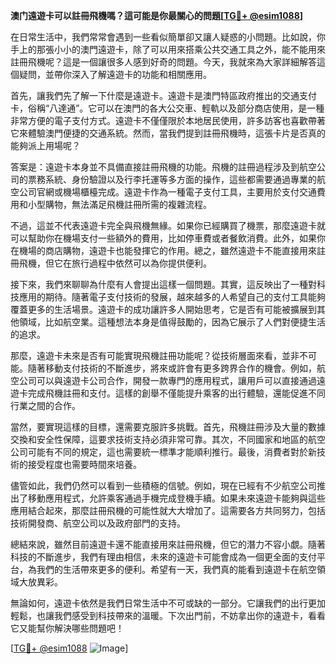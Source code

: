 **澳门遠遊卡可以註冊飛機嗎？這可能是你最關心的問題[[TG💪+ @esim1088](https://t.me/s/esim1088)]**

在日常生活中，我們常常會遇到一些看似簡單卻又讓人疑惑的小問題。比如說，你手上的那張小小的澳門遠遊卡，除了可以用來搭乘公共交通工具之外，能不能用來註冊飛機呢？這是一個讓很多人感到好奇的問題。今天，我就來為大家詳細解答這個疑問，並帶你深入了解遠遊卡的功能和相關應用。

首先，讓我們先了解一下什麼是遠遊卡。遠遊卡是澳門特區政府推出的交通支付卡，俗稱“八達通”。它可以在澳門的各大公交車、輕軌以及部分商店使用，是一種非常方便的電子支付方式。遠遊卡不僅僅限於本地居民使用，許多訪客也喜歡帶著它來體驗澳門便捷的交通系統。然而，當我們提到註冊飛機時，這張卡片是否真的能夠派上用場呢？

答案是：遠遊卡本身並不具備直接註冊飛機的功能。飛機的註冊過程涉及到航空公司的票務系統、身份驗證以及行李托運等多方面的操作，這些都需要通過專業的航空公司官網或機場櫃檯完成。遠遊卡作為一種電子支付工具，主要用於支付交通費用和小型購物，無法滿足飛機註冊所需的複雜流程。

不過，這並不代表遠遊卡完全與飛機無緣。如果你已經購買了機票，那麼遠遊卡就可以幫助你在機場支付一些額外的費用，比如停車費或者餐飲消費。此外，如果你在機場的商店購物，遠遊卡也能發揮它的作用。總之，雖然遠遊卡不能直接用來註冊飛機，但它在旅行過程中依然可以為你提供便利。

接下來，我們來聊聊為什麼有人會提出這樣一個問題。其實，這反映出了一種對科技應用的期待。隨著電子支付技術的發展，越來越多的人希望自己的支付工具能夠覆蓋更多的生活場景。遠遊卡的成功讓許多人開始思考，它是否有可能被擴展到其他領域，比如航空業。這種想法本身是值得鼓勵的，因為它展示了人們對便捷生活的追求。

那麼，遠遊卡未來是否有可能實現飛機註冊功能呢？從技術層面來看，並非不可能。隨著移動支付技術的不斷進步，將來或許會有更多跨界合作的機會。例如，航空公司可以與遠遊卡公司合作，開發一款專門的應用程式，讓用戶可以直接通過遠遊卡完成飛機註冊和支付。這樣的創舉不僅能提升乘客的出行體驗，還能促進不同行業之間的合作。

當然，要實現這樣的目標，還需要克服許多挑戰。首先，飛機註冊涉及大量的數據交換和安全性保障，這要求技術支持必須非常可靠。其次，不同國家和地區的航空公司可能有不同的規定，這也需要統一標準才能順利推行。最後，消費者對於新技術的接受程度也需要時間來培養。

儘管如此，我們仍然可以看到一些積極的信號。例如，現在已經有不少航空公司推出了移動應用程式，允許乘客通過手機完成登機手續。如果未來遠遊卡能夠與這些應用結合起來，那麼註冊飛機的可能性就大大增加了。這需要各方共同努力，包括技術開發商、航空公司以及政府部門的支持。

總結來說，雖然目前遠遊卡還不能直接用來註冊飛機，但它的潛力不容小覷。隨著科技的不斷進步，我們有理由相信，未來的遠遊卡可能會成為一個更全面的支付平台，為我們的生活帶來更多的便利。希望有一天，我們真的能看到遠遊卡在航空領域大放異彩。

無論如何，遠遊卡依然是我們日常生活中不可或缺的一部分。它讓我們的出行更加輕鬆，也讓我們感受到科技帶來的溫暖。下次出門前，不妨拿出你的遠遊卡，看看它又能幫你解決哪些問題吧！

[[TG💪+ @esim1088](https://t.me/s/esim1088) ![Image](https://i.postimg.cc/4NQfJmqS/Snipaste-2025-05-13-00-14-12.png)]